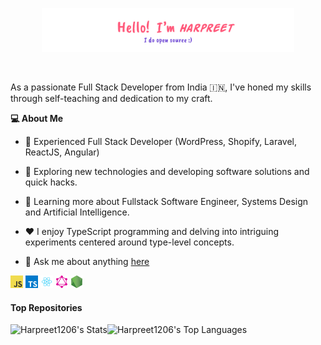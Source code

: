 <p align="center"><a href="https://anuraghazra.github.io"><img width="80%" alt="Hello, I'm Harpreet. I do open source!" src="./assets/gh-readme-header.png" /></a></p>

<br />

As a passionate Full Stack Developer from India 🇮🇳, I've honed my skills through self-teaching and dedication to my craft.

**💻 About Me**

- 💼 Experienced Full Stack Developer (WordPress, Shopify, Laravel, ReactJS, Angular)

- 🤔 Exploring new technologies and developing software solutions and quick hacks.

- 🌱 Learning more about Fullstack Software Engineer, Systems Design and Artificial Intelligence.

- ❤️ I enjoy TypeScript programming and delving into intriguing experiments centered around type-level concepts.

- 💬 Ask me about anything [here](https://www.linkedin.com/in/harpreet-singh-a50699b2/)

<code><img height="20" alt="javascript" src="https://raw.githubusercontent.com/github/explore/80688e429a7d4ef2fca1e82350fe8e3517d3494d/topics/javascript/javascript.png"></code>
<code><img height="20" alt="typescript" src="https://raw.githubusercontent.com/github/explore/80688e429a7d4ef2fca1e82350fe8e3517d3494d/topics/typescript/typescript.png"></code>
<code><img height="20" alt="react" src="https://raw.githubusercontent.com/github/explore/80688e429a7d4ef2fca1e82350fe8e3517d3494d/topics/react/react.png"></code>
<code><img height="20" alt="graphql" src="https://raw.githubusercontent.com/github/explore/5c058a388828bb5fde0bcafd4bc867b5bb3f26f3/topics/graphql/graphql.png"></code>
<code><img height="20" alt="nodejs" src="https://raw.githubusercontent.com/github/explore/80688e429a7d4ef2fca1e82350fe8e3517d3494d/topics/nodejs/nodejs.png"></code>    

#### Top Repositories

![Harpreet1206's Stats](https://github-readme-stats.vercel.app/api?username=Harpreet1206&theme=vue&show_icons=true&hide_border=true&count_private=true)![Harpreet1206's Top Languages](https://github-readme-stats.vercel.app/api/top-langs/?username=Harpreet1206&theme=vue&show_icons=true&hide_border=true&layout=compact)
